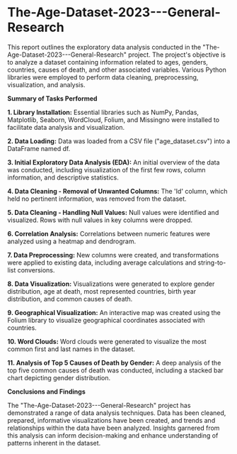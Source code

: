 # The-Age-Dataset-2023---General-Research

This report outlines the exploratory data analysis conducted in the "The-Age-Dataset-2023---General-Research" project. The project's objective is to analyze a dataset containing information related to ages, genders, countries, causes of death, and other associated variables. Various Python libraries were employed to perform data cleaning, preprocessing, visualization, and analysis.

**Summary of Tasks Performed**

**1. Library Installation:** Essential libraries such as NumPy, Pandas, Matplotlib, Seaborn, WordCloud, Folium, and Missingno were installed to facilitate data analysis and visualization.

**2. Data Loading:** Data was loaded from a CSV file ("age_dataset.csv") into a DataFrame named df.
   
**3. Initial Exploratory Data Analysis (EDA):** An initial overview of the data was conducted, including visualization of the first few rows, column information, and descriptive statistics.

**4. Data Cleaning - Removal of Unwanted Columns:** The 'Id' column, which held no pertinent information, was removed from the dataset.

**5. Data Cleaning - Handling Null Values:** Null values were identified and visualized. Rows with null values in key columns were dropped.

**6. Correlation Analysis:** Correlations between numeric features were analyzed using a heatmap and dendrogram.

**7. Data Preprocessing:** New columns were created, and transformations were applied to existing data, including average calculations and string-to-list conversions.

**8. Data Visualization:** Visualizations were generated to explore gender distribution, age at death, most represented countries, birth year distribution, and common       causes of death.

**9. Geographical Visualization:** An interactive map was created using the Folium library to visualize geographical coordinates associated with countries.

**10. Word Clouds:** Word clouds were generated to visualize the most common first and last names in the dataset.

**11. Analysis of Top 5 Causes of Death by Gender:** A deep analysis of the top five common causes of death was conducted, including a stacked bar chart depicting gender distribution.

**Conclusions and Findings**

The "The-Age-Dataset-2023---General-Research" project has demonstrated a range of data analysis techniques. Data has been cleaned, prepared, informative visualizations have been created, and trends and relationships within the data have been analyzed. Insights garnered from this analysis can inform decision-making and enhance understanding of patterns inherent in the dataset.
